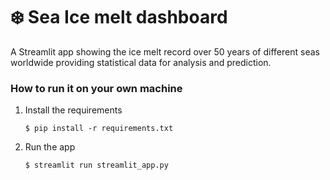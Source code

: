 # :snowflake: Sea Ice melt dashboard 

A Streamlit app showing the ice melt record over 50 years of different seas worldwide providing statistical data for analysis and prediction.

### How to run it on your own machine

1. Install the requirements

   ```
   $ pip install -r requirements.txt
   ```

2. Run the app

   ```
   $ streamlit run streamlit_app.py
   ```
